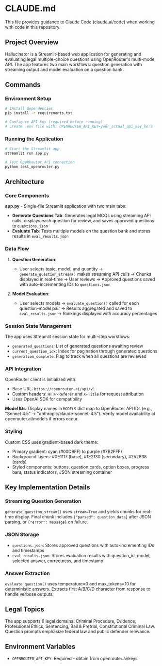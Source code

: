 # CLAUDE.md

This file provides guidance to Claude Code (claude.ai/code) when working with code in this repository.

## Project Overview

Hallucinator is a Streamlit-based web application for generating and evaluating legal multiple-choice questions using OpenRouter's multi-model API. The app features two main workflows: question generation with streaming output and model evaluation on a question bank.

## Commands

### Environment Setup
```bash
# Install dependencies
pip install -r requirements.txt

# Configure API key (required before running)
# Create .env file with: OPENROUTER_API_KEY=your_actual_api_key_here
```

### Running the Application
```bash
# Start the Streamlit app
streamlit run app.py

# Test OpenRouter API connection
python test_openrouter.py
```

## Architecture

### Core Components

**app.py** - Single-file Streamlit application with two main tabs:
- **Generate Questions Tab**: Generates legal MCQs using streaming API calls, displays each question for review, and saves approved questions to `questions.json`
- **Evaluate Tab**: Tests multiple models on the question bank and stores results in `eval_results.json`

### Data Flow

1. **Question Generation**:
   - User selects topic, model, and quantity → `generate_question_stream()` makes streaming API calls → Chunks displayed in real-time → User reviews → Approved questions saved with auto-incrementing IDs to `questions.json`

2. **Model Evaluation**:
   - User selects models → `evaluate_question()` called for each question-model pair → Results aggregated and saved to `eval_results.json` → Rankings displayed with accuracy percentages

### Session State Management

The app uses Streamlit session state for multi-step workflows:
- `generated_questions`: List of generated questions awaiting review
- `current_question_idx`: Index for pagination through generated questions
- `generation_complete`: Flag to track when all questions are reviewed

### API Integration

OpenRouter client is initialized with:
- Base URL: `https://openrouter.ai/api/v1`
- Custom headers: `HTTP-Referer` and `X-Title` for request attribution
- Uses OpenAI SDK for compatibility

**Model IDs**: Display names in `MODELS` dict map to OpenRouter API IDs (e.g., "Sonnet 4.5" → "anthropic/claude-sonnet-4.5"). Verify model availability at openrouter.ai/models if errors occur.

### Styling

Custom CSS uses gradient-based dark theme:
- Primary gradient: cyan (#00D9FF) to purple (#7B2FFF)
- Background layers: #0E1117 (base), #1E2130 (secondary), #252838 (cards)
- Styled components: buttons, question cards, option boxes, progress bars, status indicators, JSON streaming container

## Key Implementation Details

### Streaming Question Generation
`generate_question_stream()` uses `stream=True` and yields chunks for real-time display. Final chunk includes `{"parsed": question_data}` after JSON parsing, or `{"error": message}` on failure.

### JSON Storage
- `questions.json`: Stores approved questions with auto-incrementing IDs and timestamps
- `eval_results.json`: Stores evaluation results with question_id, model, selected answer, correctness, and timestamp

### Answer Extraction
`evaluate_question()` uses temperature=0 and max_tokens=10 for deterministic answers. Extracts first A/B/C/D character from response to handle verbose outputs.

## Legal Topics
The app supports 6 legal domains: Criminal Procedure, Evidence, Professional Ethics, Sentencing, Bail & Pretrial, Constitutional Criminal Law. Question prompts emphasize federal law and public defender relevance.

## Environment Variables
- `OPENROUTER_API_KEY`: Required - obtain from openrouter.ai/keys
